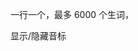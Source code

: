 一行一个，最多 6000 个生词，<a-count selector=".vue-diction-wrapper" :render="function(c){return'当前共 '+c+' 个生词'}"></a-count>

<a onclick="javascript: document.querySelectorAll('.vue-diction-symbol')[0].style.display === '' ? document.querySelectorAll('.vue-diction-symbol').forEach(el => el.style.display = 'none') : document.querySelectorAll('.vue-diction-symbol').forEach(el => el.style.display = '');">显示/隐藏音标</a>

<v-dict word="prestigious"></v-dict>
<v-dict word="master"></v-dict>
<v-dict word="major"></v-dict>
<v-dict word="expect"></v-dict>
<v-dict word="humanity"></v-dict>
<v-dict word="placement"></v-dict>
<v-dict word="intermediate"></v-dict>
<v-dict word="communicate"></v-dict>
<v-dict word="recommend"></v-dict>
<v-dict word="enroll"></v-dict>
<v-dict word="wishful"></v-dict>
<v-dict word="scholarship"></v-dict>
<v-dict word="interact"></v-dict>
<v-dict word="circus"></v-dict>
<v-dict word="rural"></v-dict>
<v-dict word="audience"></v-dict>
<v-dict word="guardian"></v-dict>
<v-dict word="interview"></v-dict>
<v-dict word="amazing"></v-dict>
<v-dict word="clap"></v-dict>
<v-dict word="milestone"></v-dict>
<v-dict word="freshman"></v-dict>
<v-dict word="Olympiad"></v-dict>
<v-dict word="participant"></v-dict>
<v-dict word="breakthrough"></v-dict>
<v-dict word="accelerate"></v-dict>
<v-dict word="electromagnetism"></v-dict>
<v-dict word="aspiration"></v-dict>
<v-dict word="make a contribution"></v-dict>
<v-dict word="mentor"></v-dict>
<v-dict word="impart"></v-dict>
<v-dict word="curiosity"></v-dict>
<v-dict word="share my view with you"></v-dict>
<v-dict word="on a monthly basis"></v-dict>
<v-dict word="allowance"></v-dict>
<v-dict word="set aside"></v-dict>
<v-dict word="account for"></v-dict>
<v-dict word="sensibly"></v-dict>
<v-dict word="accommodation"></v-dict>
<v-dict word="budget"></v-dict>
<v-dict word="Census Bureau"></v-dict>
<v-dict word="unmarried"></v-dict>
<v-dict word="single-parent family"></v-dict>
<v-dict word="end in divorce"></v-dict>
<v-dict word="specification"></v-dict>
<v-dict word="cope with"></v-dict>
<v-dict word="be prepared to do sth."></v-dict>
<v-dict word="contract"></v-dict>
<v-dict word="return air fare"></v-dict>
<v-dict word="at a nominal rent"></v-dict>
<v-dict word="astronaut"></v-dict>
<v-dict word="re-entry capsule"></v-dict>
<v-dict word="recovery team"></v-dict>
<v-dict word="orbit"></v-dict>
<v-dict word="physical check-up"></v-dict>
<v-dict word="gala"></v-dict>
<v-dict word="autonomous region"></v-dict>
<v-dict word="Aerospace Command and Control Center"></v-dict>
<v-dict word="congratulation message"></v-dict>
<v-dict word="come about"></v-dict>
<v-dict word="jaywalk"></v-dict>
<v-dict word="collide"></v-dict>
<v-dict word="license"></v-dict>
<v-dict word="provide"></v-dict>
<v-dict word="LRT"></v-dict>
<v-dict word="reliable"></v-dict>
<v-dict word="stall"></v-dict>
<v-dict word="skid"></v-dict>
<v-dict word="swerve"></v-dict>
<v-dict word="accelerate"></v-dict>
<v-dict word="overtake"></v-dict>
<v-dict word="reverse"></v-dict>
<v-dict word="fall a victim to"></v-dict>
<v-dict word="statistic"></v-dict>
<v-dict word="ambitious"></v-dict>
<v-dict word="retain"></v-dict>
<v-dict word="convenience"></v-dict>
<v-dict word="strive"></v-dict>
<v-dict word="appreciate"></v-dict>
<v-dict word="aviation"></v-dict>
<v-dict word="priority"></v-dict>
<v-dict word="environmental protection"></v-dict>
<v-dict word="pollution"></v-dict>
<v-dict word="pollutant"></v-dict>
<v-dict word="ecological environment"></v-dict>
<v-dict word="air pollution"></v-dict>
<v-dict word="water contamination"></v-dict>
<v-dict word="noise pollution"></v-dict>
<v-dict word="industrial dust pollution"></v-dict>
<v-dict word="soil erosion"></v-dict>
<v-dict word="radioactive contamination"></v-dict>
<v-dict word="sewage disposal"></v-dict>
<v-dict word="carbon dioxide"></v-dict>
<v-dict word="aerosol"></v-dict>
<v-dict word="decibel"></v-dict>
<v-dict word="soundproof"></v-dict>
<v-dict word="drought"></v-dict>
<v-dict word="ice core"></v-dict>
<v-dict word="monsoon"></v-dict>
<v-dict word="restore the reclaimed land to"></v-dict>
<v-dict word="forest"></v-dict>
<v-dict word="the Kyoto Protocol"></v-dict>
<v-dict word="greenhouse"></v-dict>
<v-dict word="lottery"></v-dict>
<v-dict word="stock market"></v-dict>
<v-dict word="stock"></v-dict>
<v-dict word="shareholder"></v-dict>
<v-dict word="life insurance"></v-dict>
<v-dict word="policy"></v-dict>
<v-dict word="juvenile delinquency"></v-dict>
<v-dict word="crime"></v-dict>
<v-dict word="violence"></v-dict>
<v-dict word="single mother"></v-dict>
<v-dict word="homosexuality"></v-dict>
<v-dict word="maltreat"></v-dict>
<v-dict word="abortion"></v-dict>
<v-dict word="drug addict"></v-dict>
<v-dict word="hijack"></v-dict>
<v-dict word="black market"></v-dict>
<v-dict word="murder"></v-dict>
<v-dict word="suicide"></v-dict>
<v-dict word="economic"></v-dict>
<v-dict word="political"></v-dict>
<v-dict word="energy"></v-dict>
<v-dict word="economic crisis"></v-dict>
<v-dict word="political crisis"></v-dict>
<v-dict word="energy crisis"></v-dict>
<v-dict word="inflation"></v-dict>
<v-dict word="commercial housing"></v-dict>
<v-dict word="nuclear weapon"></v-dict>
<v-dict word="senior citizen"></v-dict>
<v-dict word="life span"></v-dict>
<v-dict word="life sciences"></v-dict>
<v-dict word="physical sciences"></v-dict>
<v-dict word="social sciences"></v-dict>
<v-dict word="scientist"></v-dict>
<v-dict word="technologist"></v-dict>
<v-dict word="technician"></v-dict>
<v-dict word="mechanic"></v-dict>
<v-dict word="biology"></v-dict>
<v-dict word="zoology"></v-dict>
<v-dict word="botany"></v-dict>
<v-dict word="anatomy"></v-dict>
<v-dict word="physiology"></v-dict>
<v-dict word="ecology"></v-dict>
<v-dict word="geology"></v-dict>
<v-dict word="anthropology"></v-dict>
<v-dict word="psychology"></v-dict>
<v-dict word="criminology"></v-dict>
<v-dict word="archaeology"></v-dict>
<v-dict word="copy file"></v-dict>
<v-dict word="floppy disk"></v-dict>
<v-dict word="crash"></v-dict>
<v-dict word="operating system"></v-dict>
<v-dict word="software"></v-dict>
<v-dict word="ink jet"></v-dict>
<v-dict word="laser printer"></v-dict>
<v-dict word="upgrade"></v-dict>
<v-dict word="personal computer"></v-dict>
<v-dict word="Microsoft Windows"></v-dict>
<v-dict word="Internet"></v-dict>
<v-dict word="download"></v-dict>
<v-dict word="Web site"></v-dict>
<v-dict word="on line"></v-dict>
<v-dict word="surf"></v-dict>
<v-dict word="information highway"></v-dict>
<v-dict word="China Telecom"></v-dict>
<v-dict word="gene"></v-dict>
<v-dict word="patent"></v-dict>
<v-dict word="clone"></v-dict>
<v-dict word="clinic"></v-dict>
<v-dict word="pharmacy"></v-dict>
<v-dict word="emergency room"></v-dict>
<v-dict word="general surgery"></v-dict>
<v-dict word="in-patient department"></v-dict>
<v-dict word="observation ward"></v-dict>
<v-dict word="operation room"></v-dict>
<v-dict word="out-patient department"></v-dict>
<v-dict word="registration office"></v-dict>
<v-dict word="physical therapy"></v-dict>
<v-dict word="blood test"></v-dict>
<v-dict word="blood transfusion"></v-dict>
<v-dict word="general check-up"></v-dict>
<v-dict word="inject"></v-dict>
<v-dict word="pulse rate"></v-dict>
<v-dict word="rhythm of the heart"></v-dict>
<v-dict word="keep to a diet"></v-dict>
<v-dict word="positive reaction"></v-dict>
<v-dict word="negative reaction"></v-dict>
<v-dict word="symptom"></v-dict>
<v-dict word="prescribe"></v-dict>
<v-dict word="health institution"></v-dict>
<v-dict word="public health"></v-dict>
<v-dict word="sanitary inspection"></v-dict>
<v-dict word="physical condition"></v-dict>
<v-dict word="periodical health examination"></v-dict>
<v-dict word="personal hygiene"></v-dict>
<v-dict word="NBA"></v-dict>
<v-dict word="MVP"></v-dict>
<v-dict word="blocked shot"></v-dict>
<v-dict word="rebound"></v-dict>
<v-dict word="slamdunk"></v-dict>
<v-dict word="half-court bullfight"></v-dict>
<v-dict word="hit a strike"></v-dict>
<v-dict word="butterfly-stroke"></v-dict>
<v-dict word="back-stroke"></v-dict>
<v-dict word="freestyle"></v-dict>
<v-dict word="rugger"></v-dict>
<v-dict word="cricket"></v-dict>
<v-dict word="hockey"></v-dict>
<v-dict word="stimulate"></v-dict>
<v-dict word="surfboard riding"></v-dict>
<v-dict word="hemisphere"></v-dict>
<v-dict word="submit"></v-dict>
<v-dict word="commuter train"></v-dict>
<v-dict word="gleam"></v-dict>
<v-dict word="lodging"></v-dict>
<v-dict word="low-key"></v-dict>
<v-dict word="pier"></v-dict>
<v-dict word="ferry"></v-dict>
<v-dict word="the Statue of Liberty"></v-dict>
<v-dict word="quaint"></v-dict>
<v-dict word="savour"></v-dict>
<v-dict word="rehearsal"></v-dict>
<v-dict word="stroll"></v-dict>
<v-dict word="the Little Mermaid"></v-dict>
<v-dict word="the Leaning Tower"></v-dict>
<v-dict word="of Pisa"></v-dict>
<v-dict word="the Philippines"></v-dict>
<v-dict word="strip"></v-dict>
<v-dict word="wreath"></v-dict>
<v-dict word="holly"></v-dict>
<v-dict word="candidate"></v-dict>
<v-dict word="recommend"></v-dict>
<v-dict word="Nazi"></v-dict>
<v-dict word="ally"></v-dict>
<v-dict word="nightmare"></v-dict>
<v-dict word="Halloween"></v-dict>
<v-dict word="pumpkin"></v-dict>
<v-dict word="crystal"></v-dict>
<v-dict word="destination"></v-dict>
<v-dict word="transfer"></v-dict>
<v-dict word="coincidence"></v-dict>
<v-dict word="lobby"></v-dict>
<v-dict word="snack bar"></v-dict>
<v-dict word="cruise"></v-dict>
<v-dict word="breathtaking"></v-dict>
<v-dict word="snail mail"></v-dict>
<v-dict word="soft berth"></v-dict>
<v-dict word="Gaelic"></v-dict>
<v-dict word="discotheque"></v-dict>
<v-dict word="unprecedented"></v-dict>
<v-dict word="retailer"></v-dict>
<v-dict word="coupon"></v-dict>
<v-dict word="discount"></v-dict>
<v-dict word="echo"></v-dict>
<v-dict word="loch"></v-dict>
<v-dict word="seal"></v-dict>
<v-dict word="unfavourable"></v-dict>
<v-dict word="unpredictable"></v-dict>
<v-dict word="basically"></v-dict>
<v-dict word="sketch"></v-dict>
<v-dict word="barnyard"></v-dict>
<v-dict word="Disneyland"></v-dict>
<v-dict word="cinematic"></v-dict>
<v-dict word="full-length"></v-dict>
<v-dict word="heroine"></v-dict>
<v-dict word="legend"></v-dict>
<v-dict word="Web page"></v-dict>
<v-dict word="dorm"></v-dict>
<v-dict word="upgrade"></v-dict>
<v-dict word="laptop-toting"></v-dict>
<v-dict word="megabits"></v-dict>
<v-dict word="ultimate"></v-dict>
<v-dict word="maple"></v-dict>
<v-dict word="inquiry"></v-dict>
<v-dict word="offer"></v-dict>
<v-dict word="specifications"></v-dict>
<v-dict word="quote"></v-dict>
<v-dict word="subject to"></v-dict>
<v-dict word="confirmation"></v-dict>
<v-dict word="port"></v-dict>
<v-dict word="destination"></v-dict>
<v-dict word="valid"></v-dict>
<v-dict word="brisk"></v-dict>
<v-dict word="drawnwork"></v-dict>
<v-dict word="FOB"></v-dict>
<v-dict word="CIF"></v-dict>
<v-dict word="CFR"></v-dict>
<v-dict word="walnut meat"></v-dict>
<v-dict word="diversification"></v-dict>
<v-dict word="potential"></v-dict>
<v-dict word="acquaintance"></v-dict>
<v-dict word="smooth"></v-dict>
<v-dict word="personally"></v-dict>
<v-dict word="associate"></v-dict>
<v-dict word="say hello to"></v-dict>
<v-dict word="foodstuff"></v-dict>
<v-dict word="honor the contract and keep our"></v-dict>
<v-dict word="promise"></v-dict>
<v-dict word="sales network"></v-dict>
<v-dict word="wholesalers"></v-dict>
<v-dict word="chain stores"></v-dict>
<v-dict word="distributors"></v-dict>
<v-dict word="capital-intensive"></v-dict>
<v-dict word="technology-intensive"></v-dict>
<v-dict word="preferential treatment"></v-dict>
<v-dict word="income tax"></v-dict>
<v-dict word="infrastructure construction"></v-dict>
<v-dict word="tertiary industry"></v-dict>
<v-dict word="currency"></v-dict>
<v-dict word="euro"></v-dict>
<v-dict word="abstract form"></v-dict>
<v-dict word="transaction"></v-dict>
<v-dict word="automatic teller machine"></v-dict>
<v-dict word="dispense"></v-dict>
<v-dict word="simultaneously"></v-dict>
<v-dict word="accession"></v-dict>
<v-dict word="sector"></v-dict>
<v-dict word="survey"></v-dict>
<v-dict word="prosperity"></v-dict>
<v-dict word="pin down to"></v-dict>
<v-dict word="inception"></v-dict>
<v-dict word="compelling"></v-dict>
<v-dict word="remain committed to"></v-dict>
<v-dict word="diverse"></v-dict>
<v-dict word="interdependent"></v-dict>
<v-dict word="reaffirm"></v-dict>
<v-dict word="voluntarism"></v-dict>
<v-dict word="underpin"></v-dict>
<v-dict word="bilateral"></v-dict>
<v-dict word="noteworthy"></v-dict>
<v-dict word="territorial integrity"></v-dict>
<v-dict word="sovereignty"></v-dict>
<v-dict word="equality"></v-dict>
<v-dict word="mutual benefit"></v-dict>
<v-dict word="exchange"></v-dict>
<v-dict word="ecology"></v-dict>
<v-dict word="diversity"></v-dict>
<v-dict word="treaty"></v-dict>
<v-dict word="cross-century"></v-dict>
<v-dict word="deep-going"></v-dict>
